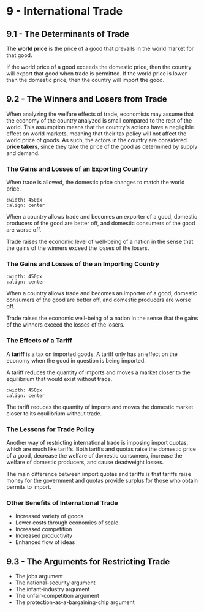# 9 - International Trade

## 9.1 - The Determinants of Trade

The **world price** is the price of a good that prevails in the world market for that good.

If the world price of a good exceeds the domestic price, then the country will export that good when trade is permitted. If the world price is lower than the domestic price, then the country will import the good.

## 9.2 - The Winners and Losers from Trade

When analyzing the welfare effects of trade, economists may assume that the economy of the country analyzed is small compared to the rest of the world. This assumption means that the country's actions have a negligible effect on world markets, meaning that their tax policy will not affect the world price of goods. As such, the actors in the country are considered **price takers**, since they take the price of the good as determined by supply and demand.

### The Gains and Losses of an Exporting Country

When trade is allowed, the domestic price changes to match the world price.

```{image} images/figure9-2-1.png
:width: 450px
:align: center
```

When a country allows trade and becomes an exporter of a good, domestic producers of the good are better off, and domestic consumers of the good are worse off.

Trade raises the economic level of well-being of a nation in the sense that the gains of the winners exceed the losses of the losers.

### The Gains and Losses of the an Importing Country

```{image} images/figure9-2-2.png
:width: 450px
:align: center
```

When a country allows trade and becomes an importer of a good, domestic consumers of the good are better off, and domestic producers are worse off.

Trade raises the economic well-being of a nation in the sense that the gains of the winners exceed the losses of the losers.

### The Effects of a Tariff

A **tariff** is a tax on imported goods. A tariff only has an effect on the economy when the good in question is being imported.

A tariff reduces the quantity of imports and moves a market closer to the equilibrium that would exist without trade.

```{image} images/figure9-2-3.png
:width: 450px
:align: center
```

The tariff reduces the quantity of imports and moves the domestic market closer to its equilibrium without trade.

### The Lessons for Trade Policy

Another way of restricting international trade is imposing import quotas, which are much like tariffs. Both tariffs and quotas raise the domestic price of a good, decrease the welfare of domestic consumers, increase the welfare of domestic producers, and cause deadweight losses.

The main difference between import quotas and tariffs is that tariffs raise money for the government and quotas provide surplus for those who obtain permits to import.

### Other Benefits of International Trade

- Increased variety of goods
- Lower costs through economies of scale
- Increased competition
- Increased productivity
- Enhanced flow of ideas

## 9.3 - The Arguments for Restricting Trade

- The jobs argument
- The national-security argument
- The infant-industry argument
- The unfair-competition argument
- The protection-as-a-bargaining-chip argument
